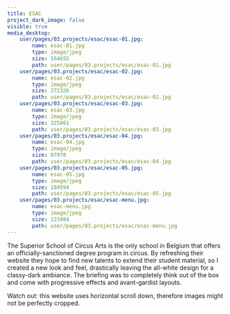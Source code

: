 ```yaml
---
title: ESAC
project_dark_image: false
visible: true
media_desktop:
    user/pages/03.projects/esac/esac-01.jpg:
        name: esac-01.jpg
        type: image/jpeg
        size: 164655
        path: user/pages/03.projects/esac/esac-01.jpg
    user/pages/03.projects/esac/esac-02.jpg:
        name: esac-02.jpg
        type: image/jpeg
        size: 272326
        path: user/pages/03.projects/esac/esac-02.jpg
    user/pages/03.projects/esac/esac-03.jpg:
        name: esac-03.jpg
        type: image/jpeg
        size: 325861
        path: user/pages/03.projects/esac/esac-03.jpg
    user/pages/03.projects/esac/esac-04.jpg:
        name: esac-04.jpg
        type: image/jpeg
        size: 87970
        path: user/pages/03.projects/esac/esac-04.jpg
    user/pages/03.projects/esac/esac-05.jpg:
        name: esac-05.jpg
        type: image/jpeg
        size: 184594
        path: user/pages/03.projects/esac/esac-05.jpg
    user/pages/03.projects/esac/esac-menu.jpg:
        name: esac-menu.jpg
        type: image/jpeg
        size: 223484
        path: user/pages/03.projects/esac/esac-menu.jpg
---
```


The Superior School of Circus Arts is the only school in Belgium that offers an officially-sanctioned degree program in circus. By refreshing their website they hope to find new talents to extend their student material, so I created a new look and feel, drastically leaving the all-white design for a classy-dark ambiance. The briefing was to completely think out of the box and come with progressive effects and avant-gardist layouts. 

Watch out: this website uses horizontal scroll down, therefore images might not be perfectly cropped.